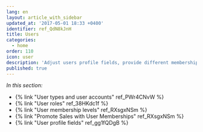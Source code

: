 ```yaml
---
lang: en
layout: article_with_sidebar
updated_at: '2017-05-01 18:33 +0400'
identifier: ref_QdN8kJnH
title: Users
categories:
  - home
order: 110
icon: user
description: 'Adjust users profile fields, provide different memberships for your customers'
published: true
---
```



_In this section:_

*   {% link "User types and user accounts" ref_PWr4CNvW %}
*   {% link "User roles" ref_38HKdc1f %}
*   {% link "User membership levels" ref_RXsgxNSm %}
*   {% link "Promote Sales with User Memberships" ref_RXsgxNSm %}
*   {% link "User profile fields" ref_gg1fQDgB %}
